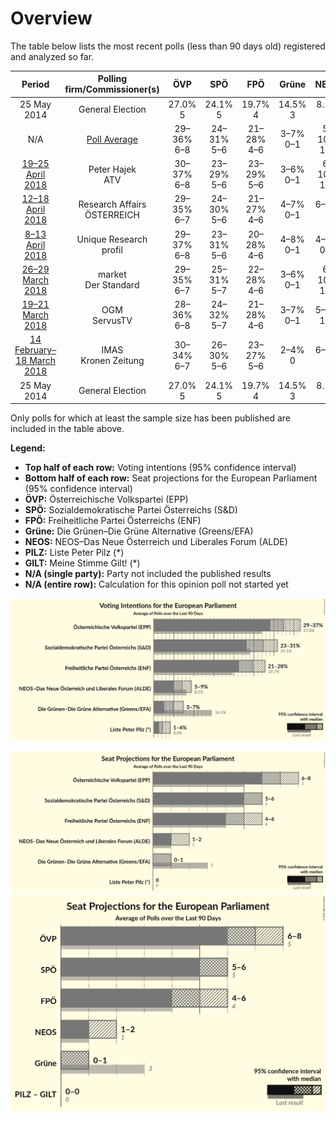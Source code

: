 # Overview

The table below lists the most recent polls (less than 90 days old) registered and analyzed so far.

| Period     | Polling firm/Commissioner(s) | ÖVP | SPÖ | FPÖ | Grüne | NEOS | PILZ | GILT |
|:----------:|:----------------------------:|:--:|:--:|:--:|:--:|:--:|:--:|:--:|
| 25 May 2014 | General Election | 27.0% <br> 5 | 24.1% <br> 5 | 19.7% <br> 4 | 14.5% <br> 3 | 8.1% <br> 1 | 0.0% <br> 0 | 0.0% <br> 0 |
| N/A | [Poll Average](average.html) | 29–36% <br> 6–8 | 24–31% <br> 5–6 | 21–28% <br> 4–6 | 3–7% <br> 0–1 | 5–10% <br> 1–2 | 1–4% <br> 0 | N/A <br> N/A |
| [19–25 April 2018](2018-04-25-PeterHajek.html) | Peter Hajek <br> ATV | 30–37% <br> 6–8 | 23–29% <br> 5–6 | 23–29% <br> 5–6 | 3–6% <br> 0–1 | 6–10% <br> 1–2 | 1–3% <br> 0 | N/A <br> N/A |
| [12–18 April 2018](2018-04-18-ResearchAffairs.html) | Research Affairs <br> ÖSTERREICH | 29–35% <br> 6–7 | 24–30% <br> 5–6 | 21–27% <br> 4–6 | 4–7% <br> 0–1 | 6–9% <br> 1 | 1–3% <br> 0 | N/A <br> N/A |
| [8–13 April 2018](2018-04-13-UniqueResearch.html) | Unique Research <br> profil | 29–37% <br> 6–8 | 23–31% <br> 5–6 | 20–28% <br> 4–6 | 4–8% <br> 0–1 | 4–8% <br> 0–1 | 1–4% <br> 0 | N/A <br> N/A |
| [26–29 March 2018](2018-03-29-market.html) | market <br> Der Standard | 29–35% <br> 6–7 | 25–31% <br> 5–7 | 22–28% <br> 4–6 | 3–6% <br> 0–1 | 6–10% <br> 1–2 | 1–3% <br> 0 | N/A <br> N/A |
| [19–21 March 2018](2018-03-21-OGM.html) | OGM <br> ServusTV | 28–36% <br> 6–8 | 24–32% <br> 5–7 | 21–28% <br> 4–6 | 3–7% <br> 0–1 | 5–9% <br> 1–2 | 2–5% <br> 0–1 | N/A <br> N/A |
| [14 February–18 March 2018](2018-03-18-IMAS.html) | IMAS <br> Kronen Zeitung | 30–34% <br> 6–7 | 26–30% <br> 5–6 | 23–27% <br> 5–6 | 2–4% <br> 0 | 6–8% <br> 1 | 1–3% <br> 0 | N/A <br> N/A |
| 25 May 2014 | General Election | 27.0% <br> 5 | 24.1% <br> 5 | 19.7% <br> 4 | 14.5% <br> 3 | 8.1% <br> 1 | 0.0% <br> 0 | 0.0% <br> 0 |

Only polls for which at least the sample size has been published are included in the table above.

**Legend:**
+ **Top half of each row:** Voting intentions (95% confidence interval)
+ **Bottom half of each row:** Seat projections for the European Parliament (95% confidence interval)
+ **ÖVP:** Österreichische Volkspartei (EPP)
+ **SPÖ:** Sozialdemokratische Partei Österreichs (S&D)
+ **FPÖ:** Freiheitliche Partei Österreichs (ENF)
+ **Grüne:** Die Grünen–Die Grüne Alternative (Greens/EFA)
+ **NEOS:** NEOS–Das Neue Österreich und Liberales Forum (ALDE)
+ **PILZ:** Liste Peter Pilz (*)
+ **GILT:** Meine Stimme Gilt! (*)
+ **N/A (single party):** Party not included the published results
+ **N/A (entire row):** Calculation for this opinion poll not started yet


![Graph with voting intentions not yet produced](average.png "Voting Intentions")

![Graph with seats not yet produced](average-seats.png "Seats")
![Graph with coalitions seats not yet produced](average-coalitions-seats.png "Coalitions Seats")
